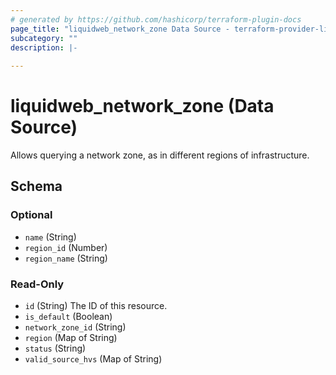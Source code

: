 ```yaml
---
# generated by https://github.com/hashicorp/terraform-plugin-docs
page_title: "liquidweb_network_zone Data Source - terraform-provider-liquidweb"
subcategory: ""
description: |-
  
---
```


# liquidweb_network_zone (Data Source)

Allows querying a network zone, as in different regions of infrastructure.

<!-- schema generated by tfplugindocs -->
## Schema

### Optional

- `name` (String)
- `region_id` (Number)
- `region_name` (String)

### Read-Only

- `id` (String) The ID of this resource.
- `is_default` (Boolean)
- `network_zone_id` (String)
- `region` (Map of String)
- `status` (String)
- `valid_source_hvs` (Map of String)
